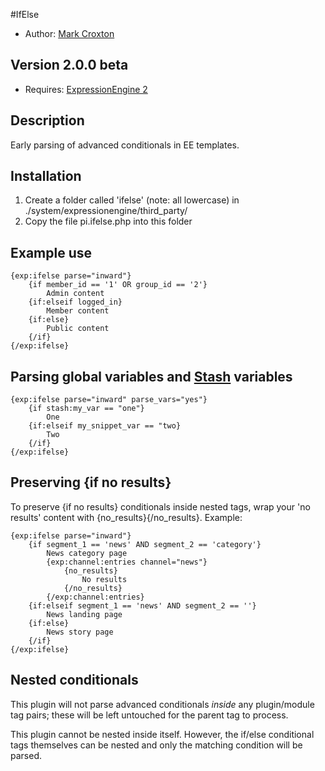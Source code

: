 #IfElse

* Author: [Mark Croxton](http://hallmark-design.co.uk/)

## Version 2.0.0 beta

* Requires: [ExpressionEngine 2](http://expressionengine.com/)

## Description
Early parsing of advanced conditionals in EE templates.

## Installation

1. Create a folder called 'ifelse' (note: all lowercase) in ./system/expressionengine/third_party/
2. Copy the file pi.ifelse.php into this folder

## Example use

	{exp:ifelse parse="inward"}	
		{if member_id == '1' OR group_id == '2'}
			Admin content
		{if:elseif logged_in}
			Member content
		{if:else}
			Public content
		{/if}
	{/exp:ifelse}
	
## Parsing global variables and [Stash](https://github.com/croxton/Stash) variables

	{exp:ifelse parse="inward" parse_vars="yes"}	
		{if stash:my_var == "one"}
			One
		{if:elseif my_snippet_var == "two}
			Two
		{/if}
	{/exp:ifelse}

## Preserving {if no results}

To preserve {if no results} conditionals inside nested tags, wrap your 'no results' content with {no_results}{/no_results}. Example:

	{exp:ifelse parse="inward"}	
		{if segment_1 == 'news' AND segment_2 == 'category'}
			News category page
			{exp:channel:entries channel="news"}
				{no_results} 
					No results 
				{/no_results}
			{/exp:channel:entries}
		{if:elseif segment_1 == 'news' AND segment_2 == ''}
		 	News landing page
		{if:else}
			News story page
		{/if}
	{/exp:ifelse}

## Nested conditionals

This plugin will not parse advanced conditionals *inside* any plugin/module tag pairs; these will be left untouched for the parent tag to process.

This plugin cannot be nested inside itself. However, the if/else conditional tags themselves can be nested and only the matching condition will be parsed.